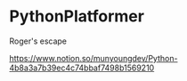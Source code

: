 # PythonPlatformer
Roger's escape

https://www.notion.so/munyoungdev/Python-4b8a3a7b39ec4c74bbaf7498b1569210
